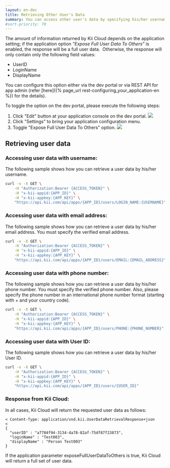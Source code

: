 ```yaml
---
layout: en-doc
title: Retrieving Other User's Data
summary: You can access other user's data by specifying his/her username, email address or phone number.
#sort-priority: 70
---
```

The amount of information returned by Kii Cloud depends on the application setting; if the application option _"Expose Full User Data To Others"_ is enabled, the response will be a full user data. &nbsp;Otherwise, the response will only contain only the following field values:

* UserID
* LoginName
* DisplayName

You can configure this option either via the dev portal or via REST API for app admin (refer [here]({% page_url rest-configuring_your_application-en %}) for the details).

To toggle the option on the dev portal, please execute the following steps:

1. Click "Edit" button at your application console on the dev portal.
    ![](01.png)
1. Click "Settings" to bring your application configuration menu.
1. Toggle "Expose Full User Data To Others" option.
    ![](02.png)

## Retrieving user data

### Accessing user data with username:

The following sample shows how you can retrieve a user data by his/her username.

```sh
curl -v -X GET \
    -H "Authorization:Bearer {ACCESS_TOKEN}" \
    -H "x-kii-appid:{APP_ID}" \
    -H "x-kii-appkey:{APP_KEY}" \
    "https://api.kii.com/api/apps/{APP_ID}/users/LOGIN_NAME:{USERNAME}"
```

### Accessing user data with email address:

The following sample shows how you can retrieve a user data by his/her email address.  You must specify the verified email address.

```sh
curl -v -X GET \
    -H "Authorization:Bearer {ACCESS_TOKEN}" \
    -H "x-kii-appid:{APP_ID}" \
    -H "x-kii-appkey:{APP_KEY}" \
    "https://api.kii.com/api/apps/{APP_ID}/users/EMAIL:{EMAIL_ADDRESS}"
```

### Accessing user data with phone number:

The following sample shows how you can retrieve a user data by his/her phone number.  You must specify the verified phone number.  Also, please specify the phone number in an international phone number format (starting with + and your country code).

```sh
curl -v -X GET \
    -H "Authorization:Bearer {ACCESS_TOKEN}" \
    -H "x-kii-appid:{APP_ID}" \
    -H "x-kii-appkey:{APP_KEY}" \
    "https://api.kii.com/api/apps/{APP_ID}/users/PHONE:{PHONE_NUMBER}"
```

### Accessing user data with User ID:

The following sample shows how you can retrieve a user data by his/her User ID.

```sh
curl -v -X GET \
    -H "Authorization:Bearer {ACCESS_TOKEN}" \
    -H "x-kii-appid:{APP_ID}" \
    -H "x-kii-appkey:{APP_KEY}" \
    "https://api.kii.com/api/apps/{APP_ID}/users/{USER_ID}"
```

### Response from Kii Cloud:

In all cases, Kii Cloud will return the requested user data as follows:

```
< Content-Type: application/vnd.kii.UserDataRetrievalResponse+json
<
{
  "userID" : "a7784f94-3134-4a78-82af-75df87f23873",
  "loginName" : "Test003",
  "displayName" : "Person Test003"
}
```

If the application parameter exposeFullUserDataToOthers is true, Kii Cloud will return a full set of user data.
